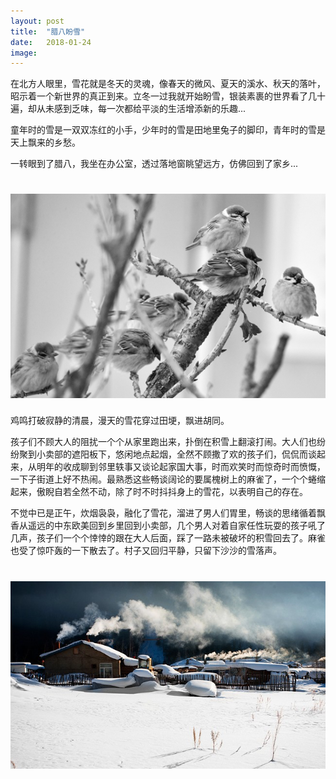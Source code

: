 ```yaml
---
layout: post
title:  "腊八盼雪"
date:   2018-01-24
image:
---
```


在北方人眼里，雪花就是冬天的灵魂，像春天的微风、夏天的溪水、秋天的落叶，昭示着一个新世界的真正到来。立冬一过我就开始盼雪，银装素裹的世界看了几十遍，却从未感到乏味，每一次都给平淡的生活增添新的乐趣...
<!--more-->

童年时的雪是一双双冻红的小手，少年时的雪是田地里兔子的脚印，青年时的雪是天上飘来的乡愁。

一转眼到了腊八，我坐在办公室，透过落地窗眺望远方，仿佛回到了家乡...

# ![office](/assets/img/2018_01_24_snow1.jpg)

鸡鸣打破寂静的清晨，漫天的雪花穿过田埂，飘进胡同。

孩子们不顾大人的阻扰一个个从家里跑出来，扑倒在积雪上翻滚打闹。大人们也纷纷聚到小卖部的遮阳板下，悠闲地点起烟，全然不顾撒了欢的孩子们，侃侃而谈起来，从明年的收成聊到邻里轶事又谈论起家国大事，时而欢笑时而惊奇时而愤慨，一下子街道上好不热闹。最熟悉这些畅谈阔论的要属槐树上的麻雀了，一个个蜷缩起来，傲睨自若全然不动，除了时不时抖抖身上的雪花，以表明自己的存在。

不觉中已是正午，炊烟袅袅，融化了雪花，溜进了男人们胃里，畅谈的思绪循着飘香从遥远的中东欧美回到乡里回到小卖部，几个男人对着自家任性玩耍的孩子吼了几声，孩子们一个个悻悻的跟在大人后面，踩了一路未被破坏的积雪回去了。麻雀也受了惊吓轰的一下散去了。村子又回归平静，只留下沙沙的雪落声。

# ![office](/assets/img/2018_01_24_snow.png)
